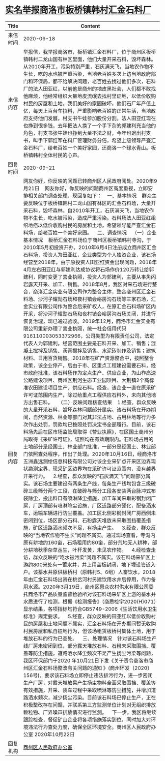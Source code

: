 # <a href="http://www.shangluo.gov.cn/zmhd/ldxxxx.jsp?urltype=leadermail.LeaderMailContentUrl&wbtreeid=1112&leadermailid=6470">实名举报商洛市板桥镇韩村汇金石料厂</a>
| Title |                                                                                                                                                                                                                                                                                                                                                                                                                                                                                                                                                                                                                                                                                                                                                                                                                                                                                                                                                                                                                                                                                                      Content                                                                                                                                                                                                                                                                                                                                                                                                                                                                                                                                                                                                                                                                                                                                                                                                                                                                                                                                                                                                                                                                                                       |
|:-----:|--------------------------------------------------------------------------------------------------------------------------------------------------------------------------------------------------------------------------------------------------------------------------------------------------------------------------------------------------------------------------------------------------------------------------------------------------------------------------------------------------------------------------------------------------------------------------------------------------------------------------------------------------------------------------------------------------------------------------------------------------------------------------------------------------------------------------------------------------------------------------------------------------------------------------------------------------------------------------------------------------------------------------------------------------------------------------------------------------------------------------------------------------------------------------------------------------------------------------------------------------------------------------------------------------------------------------------------------------------------------------------------------------------------------------------------------------------------------------------------------------------------------------------------------------------------------------------------------------------------------------------------------------------------------------------------------------------------------------------------------------------------------------------------------------------------------------------------------------------------------------------------------------------------------------------------------------------------------------------------------------------------------------------------------------------------------------------------------------------------------------------------------------------------------------------------------------------------------|
| 来信时间  | 2020-09-18                                                                                                                                                                                                                                                                                                                                                                                                                                                                                                                                                                                                                                                                                                                                                                                                                                                                                                                                                                                                                                                                                                                                                                                                                                                                                                                                                                                                                                                                                                                                                                                                                                                                                                                                                                                                                                                                                                                                                                                                                                                                                                                                                                                                         |
| 来信内容  | 举报信，我举报商洛市，板桥镇汇金石料厂，位于商州区板桥镇韩村二龙山国有林区里面，他们大量开采石料，毁坏森林。从2010年开工，污染特别严重，石灰满天飞，当地农作物不生长，吃的水也被严重污染，当地老百姓多次上访当地政府部门和环保局，都不给解决问题，老百姓去找过他们多次，石料厂的法人田亚红，以前他是商州的地皮黑社会，人们都不敢找他麻烦，他经常组织大量地皮流氓去找村里证地，以低价收购村民的房屋和土地，我们美好的家园破坏，他们石厂年产值上亿，每天上百台车拉料，严重影响老百姓的正常生活，当地政府支持他们发展，村支书牛娃参加股份分割。法人田亚红现在也挣到很多钱，去年把法人换了一个手下杂的郭建利充当他的角色，村支书张牛娃也挣到大量不法之财，今年也退出村支书，叫手下郭红军在料厂管理财务分倍，希望上级领导严查汇金石料厂，给老百姓一个美好家园，还商洛一个绿水青山。板桥镇韩村全体村民的心声。                                                                                                                                                                                                                                                                                                                                                                                                                                                                                                                                                                                                                                                                                                                                                                                                                                                                                                                                                                                                                                                                                                                                                                                                                                                                                                                                                                                                                                                                                                                                                                                                                                                                                                                                                                                                             |
| 回复时间  | 2020-09-21                                                                                                                                                                                                                                                                                                                                                                                                                                                                                                                                                                                                                                                                                                                                                                                                                                                                                                                                                                                                                                                                                                                                                                                                                                                                                                                                                                                                                                                                                                                                                                                                                                                                                                                                                                                                                                                                                                                                                                                                                                                                                                                                                                                                         |
| 回复内容  | 网友你好，你反映的问题已转商州区人民政府阅处。2020年9月21日    网友你好，你反映的问题商州区高度重视，立即安排相关部门调查处理，现回复如下：    一、基本情况    群众主要反映位于板桥镇韩村二龙山国有林区的汇金石料场，大量开采石料，毁坏森林。自2010年开工，石灰满天飞，当地农作物不生长，吃水被污染，造成严重污染。石料场法人田亚红组织地痞以低价收购村民的房屋和土地，希望领导能严查汇金石料场，给老百姓一个美好家园。    二、调查情况    （一）企业基本情况    板桥汇金石料场位于商州区板桥镇韩村寺沟，于2010年5月初投资开办，2010年6月4日注册成立商州区汇金石料场，投资人为田亚红，企业类型为个人独资企业，该石场经营至2018年，由于原投资人田亚红资金出现问题，2018年4月左右田亚红与郭建利达成协议将石场作价120万转让给郭建利，同时变更了营业执照，投资人为郭建利，主要从事角闪岩露天开采、加工、销售。2018年8月，我区对采石场进行整合，商洛汇金实业有限公司作为整合主体，整合商州区汇金石料场、沙河子耀勋石场和夜村镇会峪房沟石场等三家石场，汇金实业有限公司作为整合后采矿权人，在原汇金石料场矿区内开采，将沙河子耀勋石场和夜村镇会峪房沟石场关闭，并进行恢复治理，现已通过验收。2019年12月，商洛市汇金实业有限公司重新办理了营业执照，统一社会信用代码916110003053372966，公司类型为有限责任公司，法定代表人为郭建利，经营范围主要是石料开采、加工、销售；混凝土搅拌及销售、沥青搅拌及销售、水泥砖制作及销售；建筑材料、日用百货销售。2018年在矿产资源整合中，按照整合政策，该企业停产，后由于市、区重点工程建设需要石料，经市政府批准，该石料场作为定点生产、供应企业，为山柞高速公路建设项目、商州区荆河生态工业园项目、大荆镇2个高标准农田建设项目生产、供应石料。经查，该企业一直在原采矿许可证范围内生产，除过给重点工程供应石料外，未向其他地方出售石料。    （二）反映问题核查结果    1.经查，群众反映的大量开采石料，毁坏森林问题部分属实。该石料场在开办期间，自然资源、林业等部门对其非法占地、占用林地等行为多次作出处罚，罚款均已按照处罚决定书全部履行。目前，该石料场先后在区市场监管局取得《营业执照》，在区国土商州分局取得《采矿许可证》，证照均在有效期限内。石料场占用的土地部分是经国土、林业部门批准，一部分是经国土、林业部门依照查处程序，作出了处理。2020年10月16日，经商洛市五洲鑫远测绘信息科技有限公司对该企业采矿点开采区边界现状勘测定界，现采矿区边界均在采矿许可证范围内，没有越界开采行为。    2.经查，群众反映的“石灰满天飞”问题部分属实。该石场主要建设有两条生产线，每条生产线均包含三级破碎三级筛分两个工段，在破碎与筛分工段各安装两台脉冲式布袋除尘，投出料口有喷淋降尘措施，加工车间采取彩钢封闭厂房，厂房顶部有喷淋降尘设施，厂区道路部分硬化，配备洒水车，运输车辆进行防尘覆盖。加工区北侧彩钢封闭厂房西侧未密闭到位，场区部分石料、石粉露天堆放未采取围挡覆盖措施，矿区道路洒水频次不足，有扬尘产生。    3.经查，群众反映的“当地农作物不生长”问题不属实。通过现场查看，寺沟内原有耕地约160亩，石场租用约80亩，部分荒地无人耕种，部分耕地秋季杂草丛生，叶杆发黄，未见农作物。    4.经检查走访，群众反映的“吃水被污染”问题不属实。该石料场采矿区上游约800米处有一蓄水井，井上用盖板封闭，地下埋设管道入户。该蓄水井原供板桥村（原韩村5、6组）人畜饮水，2018年由汇金石料场出资在桃岔河村另建饮用水井后停用，作为备用水源。2020年3月19日，商州区惠众农村供水有限公司委托商洛市产品质量监督检验所对该石料场采矿区上游的蓄水井水质进行了检测，根据《检测报告》（商质检字2020(H)071）显示结果，各项指标均符合GB5749-2006《生活饮用水卫生标准》规定要求。    5.经查，群众反映的田亚红以低价收购村民的房屋和土地问题不属实，汇金石料场在开办期间暂无收购村民房屋和私自征地行为，但该场租赁板桥村集体土地，用于堆放石料的行为已查处。    三、处理情况    针对该石料场生产线厂房未密闭到位，部分露天堆放石料、石粉未采取围挡、覆盖等防尘措施，道路洒水降尘频次不足产生扬尘污染等问题，我区环保部门于2020 年10月21日下发《关于责令商洛市商州区汇金石料场整改有关问题的通知 》(商州环发〔2020〕156号)，要求该石料场立即停止违法排污行为，进一步密闭生产厂房，对露天堆放易产生扬尘物料全面采取围挡、覆盖等有效措施，开采、装车过程中采取喷淋等防尘措施，并增加道路洒水频次，减少扬尘污染。目前该石料场已停止生产，正在积极整改存在问题，并联系第三方监测单位计划对无组织排放颗粒物、厂界噪声排放情况进行监测。    下一步，我区将继续跟踪检查，督促矿山企业将各项措施落实到位，同时加大对环境违法行为查处力度，确保全区环境安全。商州区人民政府办公室 2020年10月22日 |
| 回复机构  | <a href="../../categories/agencies/商州区人民政府办公室.md">商州区人民政府办公室</a>                                                                                                                                                                                                                                                                                                                                                                                                                                                                                                                                                                                                                                                                                                                                                                                                                                                                                                                                                                                                                                                                                                                                                                                                                                                                                                                                                                                                                                                                                                                                                                                                                                                                                                                                                                                                                                                                                                                                                                                                                                                                                                                                                     |